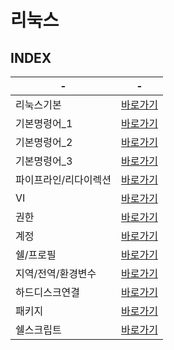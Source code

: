 # 리눅스

INDEX
---

|-|-|
|-|-|
|리눅스기본|[바로가기](./DOCUMENT/00)|
|기본명령어_1|[바로가기](./DOCUMENT/01)|
|기본명령어_2|[바로가기](./DOCUMENT/02)|
|기본명령어_3|[바로가기](./DOCUMENT/03)|
|파이프라인/리다이렉션|[바로가기](./DOCUMENT/04)|
|VI|[바로가기](./DOCUMENT/05)|
|권한|[바로가기](./DOCUMENT/06)|
|계정|[바로가기](./DOCUMENT/07)|
|쉘/프로필|[바로가기](./DOCUMENT/08)|
|지역/전역/환경변수|[바로가기](./DOCUMENT/09)|
|하드디스크연결|[바로가기](./DOCUMENT/10)|
|패키지|[바로가기](./DOCUMENT/11)|
|쉘스크립트|[바로가기](./DOCUMENT/12)|





